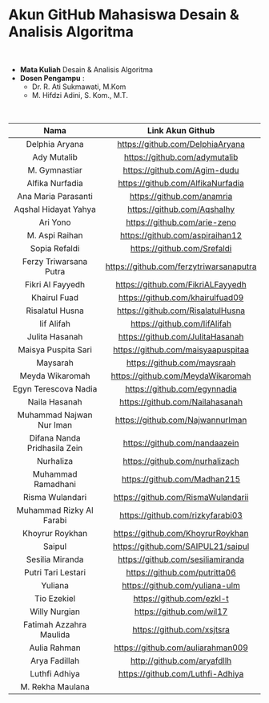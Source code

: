 # Akun GitHub Mahasiswa Desain & Analisis Algoritma

<br>

- **Mata Kuliah** Desain & Analisis Algoritma
- **Dosen Pengampu** :
    - Dr. R. Ati Sukmawati, M.Kom
    - M. Hifdzi Adini, S. Kom., M.T.

<br>

| Nama | Link Akun Github |
| :-----------: | :----------:|
| Delphia Aryana | https://github.com/DelphiaAryana |
| Ady Mutalib | https://github.com/adymutalib |
| M. Gymnastiar | https://github.com/Agim-dudu |
| Alfika Nurfadia | https://github.com/AlfikaNurfadia |
| Ana Maria Parasanti | https://github.com/anamria |
| Aqshal Hidayat Yahya | https://github.com/Aqshalhy |
| Ari Yono | https://github.com/arie-zeno |
| M. Aspi Raihan | https://github.com/aspiraihan12 |
| Sopia Refaldi | https://github.com/Srefaldi |
| Ferzy Triwarsana Putra | https://github.com/ferzytriwarsanaputra |
| Fikri Al Fayyedh | https://github.com/FikriALFayyedh |
| Khairul Fuad | https://github.com/khairulfuad09 |
| Risalatul Husna | https://github.com/RisalatulHusna |
| Iif Alifah | https://github.com/IifAlifah |
| Julita Hasanah | https://github.com/JulitaHasanah |
| Maisya Puspita Sari | https://github.com/maisyaapuspitaa |
| Maysarah | https://github.com/maysraah |
| Meyda Wikaromah | https://github.com/MeydaWikaromah |
| Egyn Terescova Nadia | https://github.com/egynnadia |
| Naila Hasanah | https://github.com/Nailahasanah |
| Muhammad Najwan Nur Iman | https://github.com/NajwannurIman |
| Difana Nanda Pridhasila Zein | https://github.com/nandaazein |
| Nurhaliza | https://github.com/nurhalizach|
| Muhammad Ramadhani | https://github.com/Madhan215 |
| Risma Wulandari | https://github.com/RismaWulandarii |
| Muhammad Rizky Al Farabi | https://github.com/rizkyfarabi03 |
| Khoyrur Roykhan | https://github.com/KhoyrurRoykhan |
Saipul | https://github.com/SAIPUL21/saipul |
| Sesilia Miranda | https://github.com/sesiliamiranda |
| Putri Tari Lestari | https://github.com/putritta06 |
| Yuliana | https://github.com/yuliana-ulm |
| Tio Ezekiel | https://github.com/ezkl-t |
| Willy Nurgian | https://github.com/wil17 |
| Fatimah Azzahra Maulida | https://github.com/xsjtsra |
| Aulia Rahman | https://github.com/auliarahman009 |
| Arya Fadillah | http://github.com/aryafdllh |
| Luthfi Adhiya | https://github.com/Luthfi-Adhiya |
| M. Rekha Maulana | |


